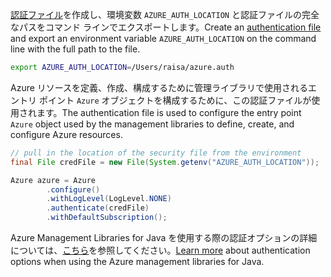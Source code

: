 <span data-ttu-id="af3dc-101">[認証ファイル](../java-sdk-azure-authenticate.md#mgmt-file)を作成し、環境変数 `AZURE_AUTH_LOCATION` と認証ファイルの完全なパスをコマンド ラインでエクスポートします。</span><span class="sxs-lookup"><span data-stu-id="af3dc-101">Create an [authentication file](../java-sdk-azure-authenticate.md#mgmt-file) and export an environment variable `AZURE_AUTH_LOCATION` on the command line with the full path to the file.</span></span>

```bash
export AZURE_AUTH_LOCATION=/Users/raisa/azure.auth
```

<span data-ttu-id="af3dc-102">Azure リソースを定義、作成、構成するために管理ライブラリで使用されるエントリ ポイント `Azure` オブジェクトを構成するために、この認証ファイルが使用されます。</span><span class="sxs-lookup"><span data-stu-id="af3dc-102">The authentication file is used to configure the entry point `Azure` object used by the management libraries to define, create, and configure Azure resources.</span></span>

```java
// pull in the location of the security file from the environment 
final File credFile = new File(System.getenv("AZURE_AUTH_LOCATION"));

Azure azure = Azure
        .configure()
        .withLogLevel(LogLevel.NONE)
        .authenticate(credFile)
        .withDefaultSubscription();
```

<span data-ttu-id="af3dc-103">Azure Management Libraries for Java を使用する際の認証オプションの詳細については、[こちら](../java-sdk-azure-authenticate.md#mgmt-auth)を参照してください。</span><span class="sxs-lookup"><span data-stu-id="af3dc-103">[Learn more](../java-sdk-azure-authenticate.md#mgmt-auth) about authentication options when using the Azure management libraries for Java.</span></span>